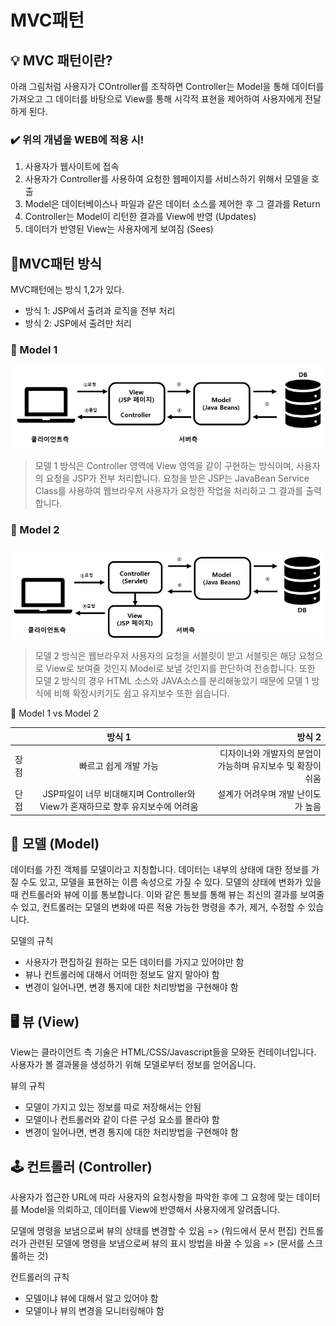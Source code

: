 # MVC패턴

## 💡 MVC 패턴이란?

아래 그림처럼 사용자가 COntroller를 조작하면 Controller는 Model을 통해 데이터를 가져오고 그 데이터를 바탕으로 View를 통해 시각적 표현을 제어하여 사용자에게 전달하게 된다.

### ✔️ 위의 개념을 WEB에 적용 시!

1. 사용자가 웹사이트에 접속
2. 사용자가 Controller를 사용하여 요청한 웹페이지를 서비스하기 위해서 모델을 호출
3. Model은 데이터베이스나 파일과 같은 데이터 소스를 제어한 후 그 결과를 Return
4. Controller는 Model이 리턴한 결과를 View에 반영 (Updates)
5. 데이터가 반영된 View는 사용자에게 보여짐 (Sees)
 
## 🌈MVC패턴 방식 

MVC패턴에는 방식 1,2가 있다.
- 방식 1: JSP에서 출려과 로직을 전부 처리
- 방식 2: JSP에서 출려만 처리

### 📌 Model 1
<img src="photo2.png">

>모델 1 방식은 Controller 영역에 View 영역을 같이 구현하는 방식이며, 사용자의 요청을 JSP가 전부 처리합니다. 요청을 받은 JSP는 JavaBean Service Class를 사용하여 웹브라우저 사용자가 요청한 작업을 처리하고 그 결과를 출력합니다.

### 📌 Model 2

<img src="photo3.png">

>모델 2 방식은 웹브라우저 사용자의 요청을 서블릿이 받고 서블릿은 해당 요청으로 View로 보여줄 것인지 Model로 보낼 것인지를 판단하여 전송합니다. 또한 모델 2 방식의 경우 HTML 소스와 JAVA소스를 분리해놓았기 때문에 모델 1 방식에 비해 확장시키기도 쉽고 유지보수 또한 쉽습니다.


👀 Model 1 vs Model 2

|    |방식 1|방식 2|
|:--|:--:|--:|
|장점|빠르고 쉽게 개발 가능|디자이너와 개발자의 분업이 가능하며 유지보수 및 확장이 쉬움
|단접|JSP파일이 너무 비대해지며 Controller와View가 혼재하므로 향후 유지보수에 어려움|설계가 어려우며 개발 난이도가 높음|

## 📲 모델 (Model)
데이터를 가진 객체를 모델이라고 지칭합니다. 데이터는 내부의 상태에 대한 정보를 가질 수도 있고, 모델을 표현하는 이름 속성으로 가질 수 있다. 
모델의 상태에 변화가 있을 때 컨트롤러와 뷰에 이를 통보합니다. 이와 같은 통보를 통해 뷰는 최신의 결과를 보여줄 수 있고, 컨트롤러는 모델의 변화에 따른 적용 가능한 명령을 추가, 제거, 수정할 수 있습니다.

모델의 규칙

- 사용자가 편집하길 원하는 모든 데이터를 가지고 있어야만 함
- 뷰나 컨트롤러에 대해서 어떠한 정보도 알지 말아야 함
- 변경이 일어나면, 변경 통지에 대한 처리방법을 구현해야 함
 

## 🖥️ 뷰 (View)
View는 클라이언트 측 기술은 HTML/CSS/Javascript들을 모와둔 컨테이너입니다. 사용자가 볼 결과물을 생성하기 위해 모델로부터 정보를 얻어옵니다.

뷰의 규칙

- 모델이 가지고 있는 정보를 따로 저장해서는 안됨
- 모델이나 컨트롤러와 같이 다른 구성 요소를 몰라야 함
- 변경이 일어나면, 변경 통지에 대한 처리방법을 구현해야 함
 

## 🕹️ 컨트롤러 (Controller)
사용자가 접근한 URL에 따라 사용자의 요청사항을 파악한 후에 그 요청에 맞는 데이터를 Model을 의뢰하고, 데이터를 View에 반영해서 사용자에게 알려줍니다.

모델에 명령을 보냄으로써 뷰의 상태를 변경할 수 있음 => (워드에서 문서 편집)
컨트롤러가 관련된 모델에 명령을 보냄으로써 뷰의 표시 방법을 바꿀 수 있음 => (문서를 스크롤하는 것)

컨트롤러의 규칙

- 모델이냐 뷰에 대해서 알고 있어야 함
- 모델이나 뷰의 변경을 모니터링해야 함